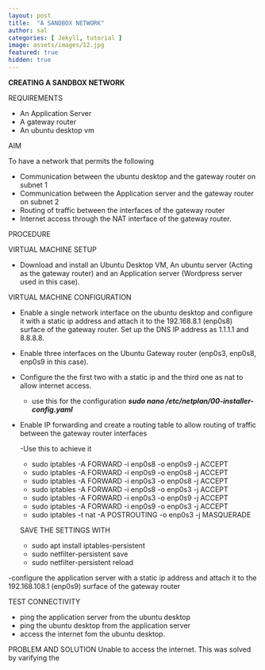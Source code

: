 ```yaml
---
layout: post
title:  "A SANDBOX NETWORK"
author: sal
categories: [ Jekyll, tutorial ]
image: assets/images/12.jpg
featured: true
hidden: true
---
```

**CREATING A SANDBOX NETWORK**

REQUIREMENTS 

- An Application Server
- A gateway router
- An ubuntu desktop vm

AIM

To have a network that permits the following 
- Communication between the ubuntu desktop and the gateway router on subnet 1
- Communication between the Application server and the gateway router on subnet 2
- Routing of traffic between the interfaces of the gateway router
- Internet access through the NAT interface of the gateway router.

PROCEDURE 

VIRTUAL MACHINE SETUP
- Download and install an Ubuntu Desktop VM, An ubuntu server (Acting as the gateway router) and an Application server (Wordpress server used in this case).

VIRTUAL MACHINE CONFIGURATION
- Enable a single network interface on the ubuntu desktop and configure it with a static ip address and attach it to the 192.168.8.1 (enp0s8) surface of the gateway router. Set up the DNS IP address as 1.1.1.1 and 8.8.8.8.
- Enable three interfaces on the Ubuntu Gateway router (enp0s3, enp0s8, enp0s9 in this case). 
- Configure the the first two with a static ip and the third one as nat to allow internet access.
    - use this for the configuration ***sudo nano /etc/netplan/00-installer-config.yaml***
- Enable IP forwarding and create a routing table to allow routing of traffic between the gateway router interfaces
    
    -Use this to achieve it
    - sudo iptables -A FORWARD -i enp0s8 -o enp0s9 -j ACCEPT
    - sudo iptables -A FORWARD -i enp0s9 -o enp0s8 -j ACCEPT
    - sudo iptables -A FORWARD -i enp0s3 -o enp0s8 -j ACCEPT
    - sudo iptables -A FORWARD -i enp0s8 -o enp0s3 -j ACCEPT
    - sudo iptables -A FORWARD -i enp0s3 -o enp0s9 -j ACCEPT
    - sudo iptables -A FORWARD -i enp0s9 -o enp0s3 -j ACCEPT
    - sudo iptables -t nat -A POSTROUTING -o enp0s3 -j MASQUERADE

    SAVE THE SETTINGS WITH
    - sudo apt install iptables-persistent
    - sudo netfilter-persistent save
    - sudo netfilter-persistent reload

-configure the application server with a static ip address and attach it to the 192.168.108.1 (enp0s9) surface of the gateway router

TEST CONNECTIVITY
- ping the application server from the ubuntu desktop
- ping the ubuntu desktop from the application server
- access the internet fom the ubuntu desktop.

PROBLEM AND SOLUTION
Unable to access the internet.
This was solved by varifying the 
